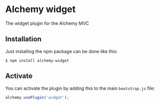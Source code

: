 # Alchemy widget

The widget plugin for the Alchemy MVC

## Installation

Just installing the npm package can be done like this:

    $ npm install alchemy-widget

## Activate

You can activate the plugin by adding this to the main `bootstrap.js` file:

```javascript
alchemy.usePlugin('widget');
```
